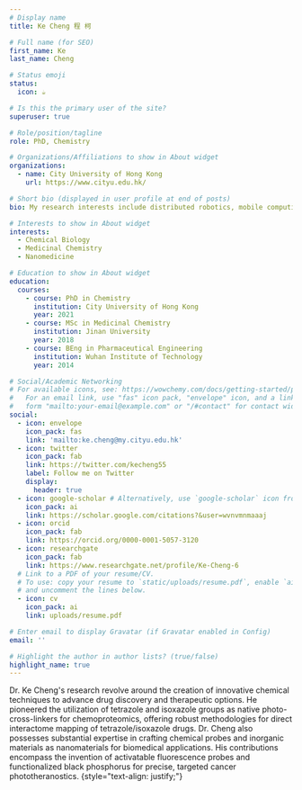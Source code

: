 ```yaml
---
# Display name
title: Ke Cheng 程 柯

# Full name (for SEO)
first_name: Ke
last_name: Cheng

# Status emoji
status:
  icon: ☕️

# Is this the primary user of the site?
superuser: true

# Role/position/tagline
role: PhD, Chemistry 

# Organizations/Affiliations to show in About widget
organizations:
  - name: City University of Hong Kong
    url: https://www.cityu.edu.hk/

# Short bio (displayed in user profile at end of posts)
bio: My research interests include distributed robotics, mobile computing and programmable matter.

# Interests to show in About widget
interests:
  - Chemical Biology
  - Medicinal Chemistry
  - Nanomedicine

# Education to show in About widget
education:
  courses:
    - course: PhD in Chemistry
      institution: City University of Hong Kong
      year: 2021
    - course: MSc in Medicinal Chemistry
      institution: Jinan University
      year: 2018
    - course: BEng in Pharmaceutical Engineering
      institution: Wuhan Institute of Technology
      year: 2014

# Social/Academic Networking
# For available icons, see: https://wowchemy.com/docs/getting-started/page-builder/#icons
#   For an email link, use "fas" icon pack, "envelope" icon, and a link in the
#   form "mailto:your-email@example.com" or "/#contact" for contact widget.
social:
  - icon: envelope
    icon_pack: fas
    link: 'mailto:ke.cheng@my.cityu.edu.hk'
  - icon: twitter
    icon_pack: fab
    link: https://twitter.com/kecheng55
    label: Follow me on Twitter
    display:
      header: true
  - icon: google-scholar # Alternatively, use `google-scholar` icon from `ai` icon pack
    icon_pack: ai
    link: https://scholar.google.com/citations?&user=wvnvmnmaaaj
  - icon: orcid
    icon_pack: fab
    link: https://orcid.org/0000-0001-5057-3120
  - icon: researchgate
    icon_pack: fab
    link: https://www.researchgate.net/profile/Ke-Cheng-6
  # Link to a PDF of your resume/CV.
  # To use: copy your resume to `static/uploads/resume.pdf`, enable `ai` icons in `params.yaml`,
  # and uncomment the lines below.
  - icon: cv
    icon_pack: ai
    link: uploads/resume.pdf

# Enter email to display Gravatar (if Gravatar enabled in Config)
email: ''

# Highlight the author in author lists? (true/false)
highlight_name: true
---
```


Dr. Ke Cheng's research revolve around the creation of innovative chemical techniques to advance drug discovery and therapeutic options. He pioneered the utilization of tetrazole and isoxazole groups as native photo-cross-linkers for chemoproteomics, offering robust methodologies for direct interactome mapping of tetrazole/isoxazole drugs. Dr. Cheng also possesses substantial expertise in crafting chemical probes and inorganic materials as nanomaterials for biomedical applications. His contributions encompass the invention of activatable fluorescence probes and functionalized black phosphorus for precise, targeted cancer phototheranostics.
{style="text-align: justify;"}
